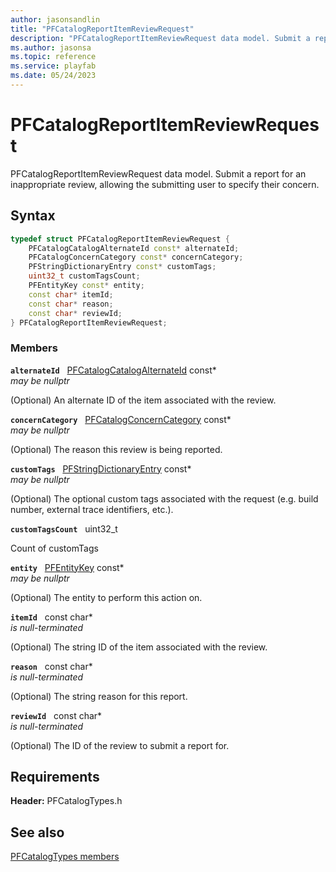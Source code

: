 ```yaml
---
author: jasonsandlin
title: "PFCatalogReportItemReviewRequest"
description: "PFCatalogReportItemReviewRequest data model. Submit a report for an inappropriate review, allowing the submitting user to specify their concern."
ms.author: jasonsa
ms.topic: reference
ms.service: playfab
ms.date: 05/24/2023
---
```


# PFCatalogReportItemReviewRequest  

PFCatalogReportItemReviewRequest data model. Submit a report for an inappropriate review, allowing the submitting user to specify their concern.  

## Syntax  
  
```cpp
typedef struct PFCatalogReportItemReviewRequest {  
    PFCatalogCatalogAlternateId const* alternateId;  
    PFCatalogConcernCategory const* concernCategory;  
    PFStringDictionaryEntry const* customTags;  
    uint32_t customTagsCount;  
    PFEntityKey const* entity;  
    const char* itemId;  
    const char* reason;  
    const char* reviewId;  
} PFCatalogReportItemReviewRequest;  
```
  
### Members  
  
**`alternateId`** &nbsp; [PFCatalogCatalogAlternateId](pfcatalogcatalogalternateid.md) const*  
*may be nullptr*  
  
(Optional) An alternate ID of the item associated with the review.
  
**`concernCategory`** &nbsp; [PFCatalogConcernCategory](../enums/pfcatalogconcerncategory.md) const*  
*may be nullptr*  
  
(Optional) The reason this review is being reported.
  
**`customTags`** &nbsp; [PFStringDictionaryEntry](../../pftypes/structs/pfstringdictionaryentry.md) const*  
*may be nullptr*  
  
(Optional) The optional custom tags associated with the request (e.g. build number, external trace identifiers, etc.).
  
**`customTagsCount`** &nbsp; uint32_t  
  
Count of customTags
  
**`entity`** &nbsp; [PFEntityKey](../../pftypes/structs/pfentitykey-c.md) const*  
*may be nullptr*  
  
(Optional) The entity to perform this action on.
  
**`itemId`** &nbsp; const char*  
*is null-terminated*  
  
(Optional) The string ID of the item associated with the review.
  
**`reason`** &nbsp; const char*  
*is null-terminated*  
  
(Optional) The string reason for this report.
  
**`reviewId`** &nbsp; const char*  
*is null-terminated*  
  
(Optional) The ID of the review to submit a report for.
  
  
## Requirements  
  
**Header:** PFCatalogTypes.h
  
## See also  
[PFCatalogTypes members](../pfcatalogtypes_members.md)  

  
  
